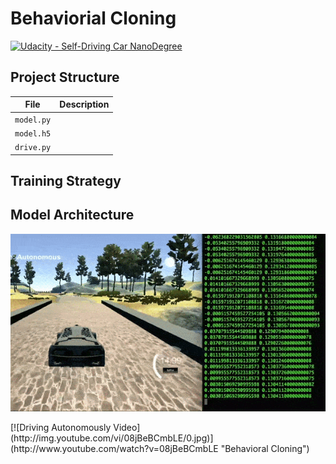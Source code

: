 # Behaviorial Cloning

[![Udacity - Self-Driving Car NanoDegree](https://s3.amazonaws.com/udacity-sdc/github/shield-carnd.svg)](http://www.udacity.com/drive)

## Project Structure

| File                         | Description                                                                        |
| ---------------------------- | ---------------------------------------------------------------------------------- |
| `model.py`                   | |
| `model.h5`                   | |
| `drive.py`                   | |

## Training Strategy


## Model Architecture

[](https://arxiv.org/abs/1604.07316)


<p align="center">
  <img src="Media/BehavioralCloning.gif" alt="Driving Autonomously"/>
</p>
[![Driving Autonomously Video](http://img.youtube.com/vi/08jBeBCmbLE/0.jpg)](http://www.youtube.com/watch?v=08jBeBCmbLE "Behavioral Cloning")
